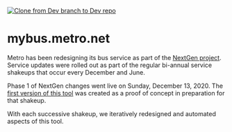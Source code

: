 [![Clone from Dev branch to Dev repo](https://github.com/LACMTA/mybus/actions/workflows/main.yml/badge.svg)](https://github.com/LACMTA/mybus/actions/workflows/main.yml)

# mybus.metro.net

Metro has been redesigning its bus service as part of the [NextGen project](https://www.metro.net/projects/nextgen/).  Service updates were rolled out as part of the regular bi-annual service shakeups that occur every December and June.

Phase 1 of NextGen changes went live on Sunday, December 13, 2020.  The [first version of this tool](https://lacmta.github.io/is-my-bus-changing/) was created as a proof of concept in preparation for that shakeup.

With each successive shakeup, we iteratively redesigned and automated aspects of this tool.